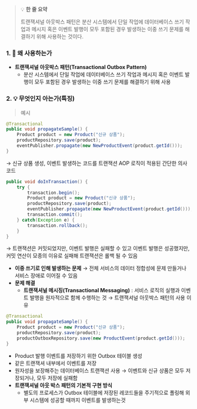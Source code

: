 > 💡 **한 줄 요약**
>
> 트랜잭셔널 아웃박스 패턴은 분산 시스템에서 단일 작업에 데이터베이스 쓰기 작업과 메시지 혹은 이벤트 발행이 모두 포함된 경우 발생하는 이중 쓰기 문제를 해결하기 위해 사용하는 것이다.

### 1. 🤔 왜 사용하는가

- **트랜잭셔널 아웃박스 패턴(Transactional Outbox Pattern)**
  - 분산 시스템에서 단일 작업에 데이터베이스 쓰기 작업과 메시지 혹은 이벤트 발행이 모두 포함된 경우 발생하는 이중 쓰기 문제를 해결하기 위해 사용

### 2. 💡 무엇인지 아는가(특징)

> 예시

```java
@Transactional
public void propagateSample() {
	Product product = new Product("신규 상품");
	productRepository.save(product);
	eventPublisher.propagate(new NewProductEvent(product.getId()));
}
```

→ 신규 상품 생성, 이벤트 발생하는 코드를 트랜잭션 AOP 로직이 적용된 간단한 의사코드

```java
public void doInTransaction() {
	try {
		transaction.begin();
		Product product = new Product("신규 상품");
		productRepository.save(product);
		eventPublisher.propagate(new NewProductEvent(product.getId()));
		transaction.commit();
	} catch(Exception e) {
		transaction.rollback();
	}
}
```

→ 트랜잭션은 커밋되었지만, 이벤트 발행은 실패할 수 있고
이벤트 발행은 성공했지만, 커밋 연산이 모종의 이유로 실패해 트랜잭션은 롤백 될 수 있음

- **이중 쓰기로 인해 발생하는 문제**
  → 전체 서비스의 데이터 정합성에 문제 만들거나 서비스 장애로 이어질 수 있음
- **문제 해결**
  - **트랜잭셔널 메시징(Transactional Messaging)**
    : 서비스 로직의 실행과 이벤트 발행을 원자적으로 함께 수행하는 것
    → 트랜잭셔널 아웃박스 패턴의 사용 이유

```java
@Transactional
public void propagateSample() {
	Product product = new Product("신규 상품");
	productRepository.save(product);
	productOutboxRepository.save(new ProductEvent(product.getId()));
}
```

- Product 발행 이벤트를 저장하기 위한 Outbox 테이블 생성
- 같은 트랜잭셔 내부에서 이벤트를 저장
- 원자성을 보장해주는 데이터베이스 트랜잭션 사용
  → 이벤트와 신규 상품은 모두 저장되거나, 모두 저장에 실패함
- **트랜잭셔널 아웃 박스 패턴의 기본적 구현 방식**
  - 별도의 프로세스가 Outbox 테이블에 저장된 레코드들을 주기적으로 폴링해 외부 시스템에 성공할 때까지 이벤트를 발생하는것
